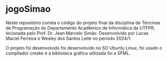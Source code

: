 # jogoSimao

Neste repositório consta o código do projeto final da disciplina de Téncinas de Programação do Departamento Acadêmico de Informática da UTFPR, lecionada pelo Prof. Dr. Jean Marcelo Simão.
Desenvolvido por Lucas Maciel Ferreira e Wesley dos Santos Leite no período 2024/1.

O projeto foi desenvolvido foi desenvolvido no SO Ubuntu Linux, foi usado o compilador cmake e a biblioteca gráfica utilizada foi a SFML. 
